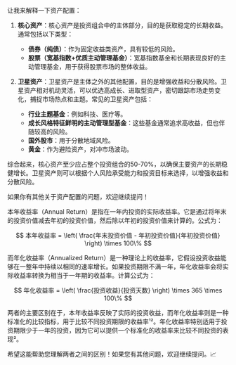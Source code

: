 让我来解释一下资产配置：

1. **核心资产**：核心资产是投资组合中的主体部分，目的是获取稳定的长期收益。通常包括以下类型：
    - **债券（纯债）**：作为固定收益类资产，具有较低的风险。
    - **股票（宽基指数+优质主动管理基金）**：宽基指数基金和长期表现良好的主动管理基金，用于获得股票市场的整体收益。

2. **卫星资产**：卫星资产是主体之外的其他配置，目的是增强收益和分散风险。卫星资产相对机动灵活，可以优选高成长、进取型资产，密切跟踪市场走势变化，捕捉市场热点和主题。常见的卫星资产包括：
    - **行业主题基金**：例如科技、医疗等。
    - **成长风格特征鲜明的主动管理型基金**：这些基金通常追求高收益，但也伴随较高的风险。
    - **国外股市**：用于分散地域风险。
    - **黄金**：作为避险资产，对冲市场波动。

综合起来，核心资产至少应占整个投资组合的50-70%，以确保主要资产的长期稳健增长。卫星资产则可以根据个人风险承受能力和投资目标来选择，以增强收益和分散风险。

如果你有其他关于资产配置的问题，欢迎继续提问！




本年收益率（Annual Return）是指在一年内投资的实际收益率。它是通过将年末的投资价值减去年初的投资价值，然后除以年初的投资价值来计算的。公式为：

$$
本年收益率 = \left( \frac{年末投资价值 - 年初投资价值}{年初投资价值} \right) \times 100\%
$$

而年化收益率（Annualized Return）是一种理论上的收益率，它假设投资收益能够在一整年中持续以相同的速率增长。如果投资期限不满一年，年化收益率会将实际收益率转换为相当于一年期的收益率。计算公式为：

$$
年化收益率 = \left( \frac{投资收益}{投资天数} \right) \times 365 \times 100\%
$$

两者的主要区别在于，本年收益率反映了实际的投资收益，而年化收益率则是一种标准化的比较指标，用于比较不同投资期限的收益率¹²。年化收益率特别适用于投资期限少于一年的投资，因为它可以提供一个标准化的收益率来比较不同投资的表现²。

希望这能帮助您理解两者之间的区别！如果您有其他问题，欢迎继续提问。📈

